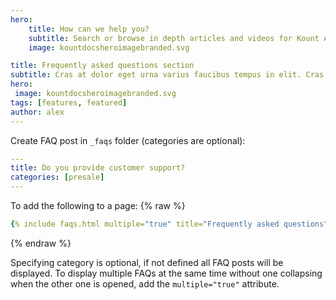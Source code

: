 ```yaml
---
hero:
    title: How can we help you?
    subtitle: Search or browse in depth articles and videos for Kount API and Platform Integrations
    image: kountdocsheroimagebranded.svg

title: Frequently asked questions section
subtitle: Cras at dolor eget urna varius faucibus tempus in elit. Cras a dui imperdiet, tempus metus quis, pharetra turpis.
hero:
 image: kountdocsheroimagebranded.svg
tags: [features, featured]
author: alex
---
```


Create FAQ post in `_faqs` folder (categories are optional):
```yml
---
title: Do you provide customer support?
categories: [presale]
---
```

To add the following to a page:
{% raw %}
```yaml
{% include faqs.html multiple="true" title="Frequently asked questions" category="presale" subtitle="Find quicke answers to frequent pre-sale questions asked by customers" %}
```
{% endraw %}

Specifying category is optional, if not defined all FAQ posts will be displayed. To display multiple FAQs at the same time without one collapsing when the other one is opened, add the `multiple="true"` attribute.
